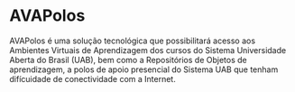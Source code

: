 # AVAPolos
AVAPolos é uma solução tecnológica que possibilitará acesso aos Ambientes Virtuais de Aprendizagem dos cursos do Sistema Universidade Aberta do Brasil (UAB), bem como a Repositórios de Objetos de aprendizagem, a polos de apoio presencial do Sistema UAB que tenham difícuidade de conectividade com a Internet.
